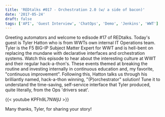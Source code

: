 ```yaml
---
title: 'REDtalks #017 - Orchestration 2.0 (w/ a side of bacon)'
date: '2017-05-24'
draft: false
tags: ['API', 'Guest Interview', 'ChatOps', 'Demo', 'Jenkins', 'WWT']
---
```


Greeting automators and welcome to edisode #17 of REDtalks. Today's guest is Tyler Hatton who is from WWTs own internal IT Operations team. Tyler is the F5 BIG-IP Subject Matter Expert for WWT and is hell-bent on replacing the mundane with declarative interfaces and orchestration systems. Watch this episode to hear about the interesting culture at WWT and their regular hack-a-thon's. These events themed at breaking the routine and investing internally in continuous education and, my favorite, "continuous improvement". Following this, Hatton talks us through his brilliantly named, hack-a-thon winning, "(P)orchestrator" solution! Tune it to understand the time-saving, self-service interface that Tyler produced, quite literally, from the Ops 'drivers seat'.

{{< youtube KPFh9L7NWjU >}}

Many thanks, Tyler, for sharing your story!